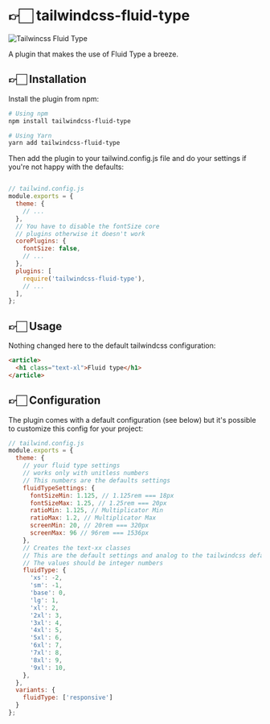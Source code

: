 # 👉🏻 tailwindcss-fluid-type 

![Tailwincss Fluid Type](https://github.com/davidhellmann/tailwindcss-fluid-type/raw/main/tailwindcss-fluid-type.png)

A plugin that makes the use of Fluid Type a breeze. 

## 👉🏻 Installation
Install the plugin from npm:
```bash
# Using npm
npm install tailwindcss-fluid-type

# Using Yarn
yarn add tailwindcss-fluid-type
```

Then add the plugin to your tailwind.config.js file and do your settings if you're not happy with the defaults:
```js

// tailwind.config.js
module.exports = {
  theme: {
    // ...
  },
  // You have to disable the fontSize core 
  // plugins otherwise it doesn't work
  corePlugins: {
    fontSize: false,
    // ...
  },
  plugins: [
    require('tailwindcss-fluid-type'),
    // ...
  ],
};
```

## 👉🏻 Usage
Nothing changed here to the default tailwindcss configuration:
```html
<article>
  <h1 class="text-xl">Fluid type</h1>
</article>
```

## 👉🏻 Configuration
The plugin comes with a default configuration (see below) but it's possible to customize this config for your project:
```js
// tailwind.config.js
module.exports = {
  theme: {
    // your fluid type settings
    // works only with unitless numbers
    // This numbers are the defaults settings
    fluidTypeSettings: {
      fontSizeMin: 1.125, // 1.125rem === 18px
      fontSizeMax: 1.25, // 1.25rem === 20px
      ratioMin: 1.125, // Multiplicator Min
      ratioMax: 1.2, // Multiplicator Max
      screenMin: 20, // 20rem === 320px
      screenMax: 96 // 96rem === 1536px
    },
    // Creates the text-xx classes
    // This are the default settings and analog to the tailwindcss defaults
    // The values should be integer numbers
    fluidType: {
      'xs': -2,
      'sm': -1,
      'base': 0,
      'lg': 1,
      'xl': 2,
      '2xl': 3,
      '3xl': 4,
      '4xl': 5,
      '5xl': 6,
      '6xl': 7,
      '7xl': 8,
      '8xl': 9,
      '9xl': 10,
    },
  },
  variants: {
    fluidType: ['responsive']
  }
};
```
